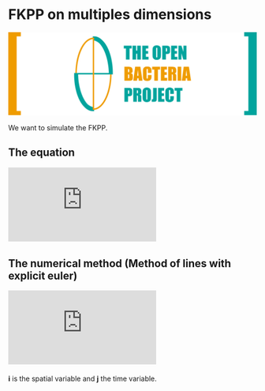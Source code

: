 # FKPP on multiples dimensions

![](https://raw.githubusercontent.com/TheOpenBacteriaProject/Branding/master/Documentation-Media/Document-Header.png)

We want to simulate the FKPP.
## The equation
![first equation](https://latex.codecogs.com/gif.latex?u_%7Bt%7D%3DD%20u_%7Bxx%7D%20&plus;%20ru%281-u%29)
## The numerical method (Method of lines with explicit euler)
![first equation](https://latex.codecogs.com/gif.latex?u%5E%7Bi%7D_%7Bj&plus;1%7D%3Du%5E%7Bi%7D_%7Bj%7D&plus;%5Cfrac%7BkD%7D%7Bh%5E%7B2%7D%7D%20u%5E%7Bi&plus;1%7D_%7Bj%7D%20&plus;%20%5Cfrac%7Bk%7D%7Bh%5E%7B2%7D%7D%28rh%5E%7B2%7D-rh%5E%7B2%7Du%5E%7Bi%7D_%7Bj%7D-2D%29%20u%5E%7Bi%7D_%7Bj%7D%20&plus;%20%5Cfrac%7BkD%7D%7Bh%5E%7B2%7D%7Du%5E%7Bi-1%7D_%7Bj%7D)
<br><br>
**i** is the spatial variable and **j** the time variable.
